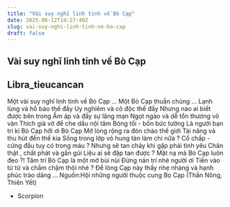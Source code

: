```yaml
---
title: "Vài suy nghĩ linh tinh về Bò Cạp"
date: 2025-06-12T14:27:40Z
slug: vai-suy-nghi-linh-tinh-ve-bo-cap
draft: false
---
```


## Vài suy nghĩ linh tinh về Bò Cạp

## Libra_tieucancan

Một vài suy nghĩ linh tinh về Bò
Cạp ...
Một Bò Cạp thuần chủng ...
Lạnh lùng và hổ báo thế đấy
Uy nghiêm và cô độc thế đấy
Nhưng nào ai biết được bên
trong
Ấm áp và đầy sự lãng mạn
Ngọt ngào và dễ tổn thương vô
vàn
Thích giả vờ để che dấu nội tâm
Bóng tối - bốn bức tường
Là người bạn tri kỉ
Bò Cạp hỡi ơi Bò Cạp
Mở lòng rộng ra đón chào thế giới
Tài năng và thu hút đến thế kia
Sống trong lớp vỏ hung tàn làm
chi nữa ?
Cố chấp - cứng đầu tuy có trong
máu ?
Nhưng sẽ tan chảy khi gặp phải
tình yêu
Chân thật , chất phát và gần gũi
Liệu ai sẽ đập tan được ?
Mặt nạ mà Bò Cạp luôn đeo ?!
Tâm trí Bò Cạp là một mớ bùi nùi
Đừng nản trí nhé người ơi
Tiến vào từ từ và chầm chậm thôi
nhé ?
Để lòng Cạp này thấy nhẹ nhàng
và hạnh phúc trào dâng ...
Nguồn:Hội những người thuộc cung
Bọ Cạp (Thần Nông, Thiên Yết)
- Scorpion